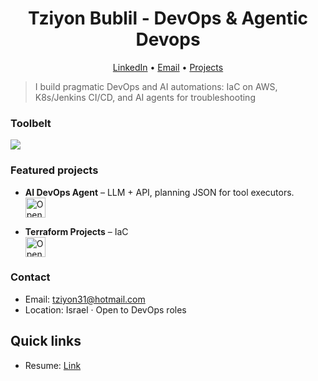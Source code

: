 <!-- Hero -->
<h1 align="center">Tziyon Bublil - DevOps & Agentic Devops</h1>
<p align="center">
  <a href="https://www.linkedin.com/in/tziyon-bublil-190a8a373/">LinkedIn</a> •
  <a href="mailto:tziyon31@hotmail.com">Email</a> •
  <a href="https://github.com/tziyon31?tab=repositories">Projects</a>
</p>


> I build pragmatic DevOps and AI automations: IaC on AWS, K8s/Jenkins CI/CD, and AI agents for troubleshooting

### Toolbelt
<p>
  <img src="https://skillicons.dev/icons?i=linux,bash,python,flask,docker,ansible,terraform,aws,kubernetes,jenkins,git,github,sqlite" />
</p>

### Featured projects
- **AI DevOps Agent** – LLM + API, planning JSON for tool executors.  
  [<img src="https://gstatic.com/cloudssh/images/open-btn.svg" alt="Open in Cloud Shell" height="32">](https://console.cloud.google.com/cloudshell/editor?cloudshell_git_repo=https://github.com/tziyon31/ai_devops_agent_project&cloudshell_git_branch=main&cloudshell_working_dir=modules/ReAct_Agent_with_Planning_and_Tools/version2)



- **Terraform Projects** – IaC  
  [<img src="https://gstatic.com/cloudssh/images/open-btn.svg" alt="Open in Cloud Shell" height="32">](https://console.cloud.google.com/cloudshell/editor?cloudshell_git_repo=https://github.com/tziyon31/terraform-projects&cloudshell_git_branch=main&cloudshell_working_dir=.)


### Contact
- Email: tziyon31@hotmail.com  
- Location: Israel · Open to DevOps roles
## Quick links
- Resume: [Link](https://drive.google.com/file/d/1yZcSr4Fnt65SGUrQOMSIXrtsQJbPhdIu/view?usp=sharing)
